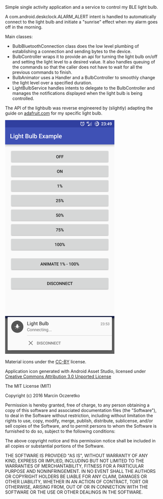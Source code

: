 Simple single activity application and a service to control my BLE light bulb.

A com.android.deskclock.ALARM_ALERT intent is handled to automatically connect to the light bulb and initiate a "sunrise" effect when my alarm goes off in the morning.

Main classes:
- BulbBluetoothConnection class does the low level plumbing of establishing a connection and sending bytes to the device.
- BulbController wraps it to provide an api for turning the light bulb on/off and setting the light level to a desired value. It also handles queuing of the commands so that the caller does not have to wait for all the previous commands to finish. 
- BulbAnimator uses a Handler and a BulbController to smoothly change the light level over a specified duration.
- LightBulbService handles intents to delegate to the BulbController and manages the notifications displayed when the light bulb is being controlled.

The API of the lighbulb was reverse engineered by (slightly) adapting the guide on [adafruit.com](https://learn.adafruit.com/reverse-engineering-a-bluetooth-low-energy-light-bulb/overview) for my specific light bulb.

![Activity](meta/activity.png?raw=true "Activity")
![Notification](meta/notification.png?raw=true "Notification")

Material icons under the [CC-BY](https://creativecommons.org/licenses/by/4.0/) license.

Application icon generated with Android Asset Studio, licensed under [Creative Commons Attribution 3.0 Unported License](http://creativecommons.org/licenses/by/3.0/)


The MIT License (MIT)

Copyright (c) 2016 Marcin Oczeretko

Permission is hereby granted, free of charge, to any person obtaining a copy of this software and associated documentation files (the "Software"), to deal in the Software without restriction, including without limitation the rights to use, copy, modify, merge, publish, distribute, sublicense, and/or sell copies of the Software, and to permit persons to whom the Software is furnished to do so, subject to the following conditions:

The above copyright notice and this permission notice shall be included in all copies or substantial portions of the Software.

THE SOFTWARE IS PROVIDED "AS IS", WITHOUT WARRANTY OF ANY KIND, EXPRESS OR IMPLIED, INCLUDING BUT NOT LIMITED TO THE WARRANTIES OF MERCHANTABILITY, FITNESS FOR A PARTICULAR PURPOSE AND NONINFRINGEMENT. IN NO EVENT SHALL THE AUTHORS OR COPYRIGHT HOLDERS BE LIABLE FOR ANY CLAIM, DAMAGES OR OTHER LIABILITY, WHETHER IN AN ACTION OF CONTRACT, TORT OR OTHERWISE, ARISING FROM, OUT OF OR IN CONNECTION WITH THE SOFTWARE OR THE USE OR OTHER DEALINGS IN THE SOFTWARE.